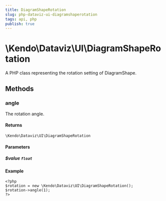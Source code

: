 ```yaml
---
title: DiagramShapeRotation
slug: php-dataviz-ui-diagramshaperotation
tags: api, php
publish: true
---
```


# \Kendo\Dataviz\UI\DiagramShapeRotation

A PHP class representing the rotation setting of DiagramShape.


## Methods

### angle
The rotation angle.

#### Returns
`\Kendo\Dataviz\UI\DiagramShapeRotation`

#### Parameters

##### $value `float`



#### Example 
    <?php
    $rotation = new \Kendo\Dataviz\UI\DiagramShapeRotation();
    $rotation->angle(1);
    ?>

